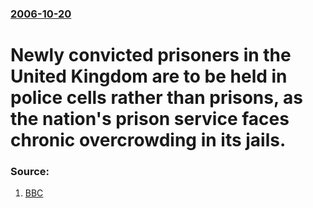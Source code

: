 ### [2006-10-20](/news/2006/10/20/index.md)

#  Newly convicted prisoners in the United Kingdom are to be held in police cells rather than prisons, as the nation's prison service faces chronic overcrowding in its jails. 




### Source:

1. [BBC](http://news.bbc.co.uk/1/hi/uk/6071454.stm)

